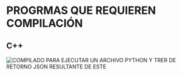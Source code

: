 # PROGRMAS QUE REQUIEREN COMPILACIÓN

## C++

![COMPILADO PARA EJECUTAR UN ARCHIVO PYTHON Y TRER DE RETORNO JSON RESULTANTE DE ESTE]('ejecucuinrercoleccioncpptopython/')